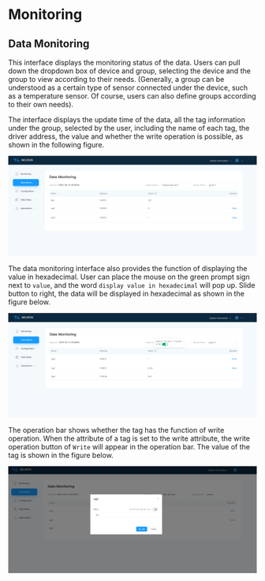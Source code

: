 # Monitoring

## Data Monitoring

This interface displays the monitoring status of the data. Users can pull down the dropdown box of device and group, selecting the device and the group to view according to their needs. (Generally, a group can be understood as a certain type of sensor connected under the device, such as a temperature sensor. Of course, users can also define groups according to their own needs).

The interface displays the update time of the data, all the tag information under the group, selected by the user, including the name of each tag, the driver address, the value and whether the write operation is possible, as shown in the following figure.

![data-monitoring](./assets/data-monitoring.png)

The data monitoring interface also provides the function of displaying the value in hexadecimal. User can place the mouse on the green prompt sign next to `value`, and the word `display value in hexadecimal` will pop up. Slide button to right, the data will be displayed in hexadecimal as shown in the figure below.

![hex](./assets/hex.png)

The operation bar shows whether the tag has the function of write operation. When the attribute of a tag is set to the write attribute, the write operation button of `Write` will appear in the operation bar. The value of the tag is shown in the figure below.

![write](./assets/write.png)

